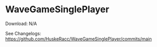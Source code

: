 # WaveGameSinglePlayer
 
Download: N/A

See Changelogs: https://github.com/HuskeRacc/WaveGameSinglePlayer/commits/main

